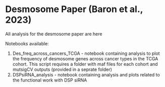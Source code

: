 # Desmosome Paper (Baron et al., 2023)
All analysis for the desmosome paper are here

Notebooks available:
1. Des_freq_across_cancers_TCGA - notebook containing analysis to plot the frequency of desmosome genes across cancer types in the TCGA cohort. This script requires a folder with maf files for each cohort and mutsigCV outputs (provided in a seprate folder)
2. DSPsiRNA_analysis - notebook containing analysis and plots related to the functional work with DSP siRNA
